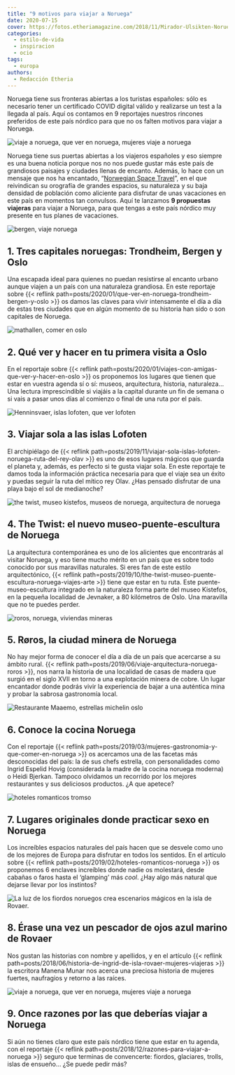 ```yaml
---
title: "9 motivos para viajar a Noruega"
date: 2020-07-15
cover: https://fotos.etheriamagazine.com/2018/11/Mirador-Ulsikten-Noruega-Etheria-3-e1640169355273.jpg
categories: 
  - estilo-de-vida
  - inspiracion
  - ocio
tags: 
  - europa
authors: 
  - Redacción Etheria
---
```


Noruega tiene sus fronteras abiertas a los turistas españoles: sólo es necesario tener un certificado COVID digital válido y realizarse un test a la llegada al país. Aquí os contamos en 9 reportajes nuestros rincones preferidos de este país nórdico para que no os falten motivos para viajar a Noruega.

![viaje a noruega, que ver en noruega, mujeres viaje a noruega](https://fotos.etheriamagazine.com/2018/11/Briksdalsbreen-Noruega-Etheria-5.jpg "Naturaleza en estado puro en el glaciar de Briksdalsbreen.")

Noruega tiene sus puertas abiertas a los viajeros españoles y eso siempre es una buena 
noticia porque nos no nos puede gustar más este país de grandiosos paisajes y ciudades 
llenas de encanto. Además, lo hace con un mensaje que nos ha encantado, “[Norwegian 
Space Travel](https://www.visitnorway.com/plan-your-trip/norwegian-space-travel/)”, en 
el que reivindican su orografía de grandes espacios, su naturaleza y su baja densidad de 
población como aliciente para disfrutar de unas vacaciones en este país en momentos tan 
convulsos. Aquí te lanzamos **9 propuestas viajeras** para viajar a Noruega, para que 
tengas a este país nórdico muy presente en tus planes de vacaciones. 

![bergen, viaje noruega](https://fotos.etheriamagazine.com/2020/01/Noruega-Bergen-Bryggen.jpg "Bergen, una de las ciudades más bonitas de Noruega. © M.P.")

## 1\. Tres capitales noruegas: Trondheim, Bergen y Oslo

Una escapada ideal para quienes no puedan resistirse al encanto urbano aunque viajen a 
un país con una naturaleza grandiosa. En este reportaje sobre {{< reflink 
path=posts/2020/01/que-ver-en-noruega-trondheim-bergen-y-oslo >}} os damos las claves 
para vivir intensamente el día a día de estas tres ciudades que en algún momento de su 
historia han sido o son capitales de Noruega. 

![mathallen, comer en oslo](https://fotos.etheriamagazine.com/2020/01/mercado-oslo-Mathallen.jpg "Mathallen es un mercado gastronómico de Oslo donde probar la cocina local. © CH/ Visit Norway")

## 2\. Qué ver y hacer en tu primera visita a Oslo

En el reportaje sobre {{< reflink 
path=posts/2020/01/viajes-con-amigas-que-ver-y-hacer-en-oslo >}} os proponemos los 
lugares que tienen que estar en vuestra agenda sí o sí: museos, arquitectura, historia, 
naturaleza… Una lectura imprescindible si viajáis a la capital durante un fin de semana 
o si vais a pasar unos días al comienzo o final de una ruta por el país. 

![Henninsvaer, islas lofoten, que ver lofoten](https://fotos.etheriamagazine.com/2019/11/viaje-mujeres-lofoten-Henninsvaer.jpg "Bucólica imagen de Henninsvaer, en las islas Lofoten.")

## 3\. Viajar sola a las islas Lofoten

El archipiélago de {{< reflink 
path=posts/2019/11/viajar-sola-islas-lofoten-noruega-ruta-del-rey-olav >}} es uno de 
esos lugares mágicos que guarda el planeta y, además, es perfecto si te gusta viajar 
sola. En este reportaje te damos toda la información práctica necesaria para que el 
viaje sea un éxito y puedas seguir la ruta del mítico rey Olav. ¿Has pensado disfrutar 
de una playa bajo el sol de medianoche? 

![the twist, museo kistefos, museos de noruega, arquitectura de noruega](https://fotos.etheriamagazine.com/2019/10/noruega-the-twist-museo-kistefos-mujeres.jpg "La nueva maravilla arquitectónica de Noruega se llama The Twist. © Lauriang Hinitoiu/Kistefos Museum")

## 4\. The Twist: el nuevo museo-puente-escultura de Noruega

La arquitectura contemporánea es uno de los alicientes que encontrarás al visitar 
Noruega, y eso tiene mucho mérito en un país que es sobre todo conocido por sus 
maravillas naturales. Si eres fan de este estilo arquitectónico, {{< reflink 
path=posts/2019/10/the-twist-museo-puente-escultura-noruega-viajes-arte >}} tiene que 
estar en tu ruta. Este puente-museo-escultura integrado en la naturaleza forma parte del 
museo Kistefos, en la pequeña localidad de Jevnaker, a 80 kilómetros de Oslo. Una 
maravilla que no te puedes perder. 

![roros, noruega, viviendas mineras](https://fotos.etheriamagazine.com/2019/05/Roros-noruega-casas-trabajadores-calle-sleggveien.jpg "Casas de los mineros de la calle Sleggveien. © Menchu Redondo")

## 5\. Røros, la ciudad minera de Noruega

No hay mejor forma de conocer el día a día de un país que acercarse a su ámbito rural. 
{{< reflink path=posts/2019/06/viaje-arquitectura-noruega-roros >}}, nos narra la 
historia de una localidad de casas de madera que surgió en el siglo XVII en torno a una 
explotación minera de cobre. Un lugar encantador donde podrás vivir la experiencia de 
bajar a una auténtica mina y probar la sabrosa gastronomía local. 

![Restaurante Maaemo, estrellas michelin oslo](https://fotos.etheriamagazine.com/2019/03/Restaurante-Maaemo.jpg "Restaurante Maaemo. ©VisitOslo/ Anders Husa -andershusa.com")

## 6\. Conoce la cocina Noruega

Con el reportaje {{< reflink 
path=posts/2019/03/mujeres-gastronomia-y-que-comer-en-noruega >}} os acercamos una de 
las facetas más desconocidas del país: la de sus chefs estrella, con personalidades como 
Ingrid Espelid Hovig (considerada la madre de la cocina noruega moderna) o Heidi 
Bjerkan. Tampoco olvidamos un recorrido por los mejores restaurantes y sus deliciosos 
productos. ¿A que apetece? 

![hoteles romanticos tromso](https://fotos.etheriamagazine.com/2019/02/noruega-hoteles-romanticos-Tromso.jpg "Relajación en el bote Vulkana, en Tromsø. © CH - Visitnorway.com")

## 7\. Lugares originales donde practicar sexo en Noruega

Los increíbles espacios naturales del país hacen que se desvele como uno de los mejores 
de Europa para disfrutar en todos los sentidos. En el artículo sobre {{< reflink 
path=posts/2019/02/hoteles-romanticos-noruega >}} os proponemos 6 enclaves increíbles 
donde nadie os molestará, desde cabañas o faros hasta el ‘glamping’ más _cool_. ¿Hay 
algo más natural que dejarse llevar por los instintos? 

![](https://fotos.etheriamagazine.com/2018/06/5-Rovaer-Noruega.jpg "La luz de los fiordos noruegos crea escenarios mágicos en la isla de Rovaer.")

## 8\. Érase una vez un pescador de ojos azul marino de Rovaer

Nos gustan las historias con nombre y apellidos, y en el artículo {{< reflink 
path=posts/2018/06/historia-de-ingrid-de-isla-rovaer-mujeres-viajeras >}} la escritora 
Manena Munar nos acerca una preciosa historia de mujeres fuertes, naufragios y retorno a 
las raíces. 

![viaje a noruega, que ver en noruega, mujeres viaje a noruega](https://fotos.etheriamagazine.com/2018/11/Mirador-Ulsikten-Noruega-Etheria-3.jpg "Impresionantes vistas desde el mirador de Ulsikten. © Felix Lorenzo")

## 9\. Once razones por las que deberías viajar a Noruega

Si aún no tienes claro que este país nórdico tiene que estar en tu agenda, con el 
reportaje {{< reflink path=posts/2018/12/razones-para-viajar-a-noruega >}} seguro que 
terminas de convencerte: fiordos, glaciares, trolls, islas de ensueño… ¿Se puede pedir 
más?
